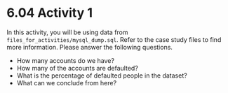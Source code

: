 # 6.04 Activity 1

In this activity, you will be using data from `files_for_activities/mysql_dump.sql`. Refer to the case study files to find more information. Please answer the following questions.

- How many accounts do we have?
- How many of the accounts are defaulted?
- What is the percentage of defaulted people in the dataset?
- What can we conclude from here?
